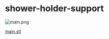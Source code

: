 # shower-holder-support

![main.png](./dist/main.png)

[main.stl](https://github.com/frilox042/shower-holder-support/blob/main/dist/main.stl)

